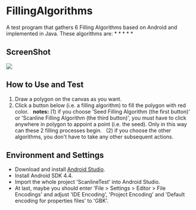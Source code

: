 # FillingAlgorithms
A test program that gathers 6 Filling Algorithms based on Android and implemented in Java. These algorithms are:
* 
* 
* 
* 
* 

## ScreenShot
![](http://yaochenkun.cn/wordpress/wp-content/uploads/2017/01/Screenshot_2017-01-25-15-39-18.png)

## How to Use and Test
1. Draw a polygon on the canvas as you want.
2. Click a button below (i.e. a filling algorithm) to fill the polygon with red color.
   __notes:__ 
   (1) if you choose 'Seed Filling Algorithm (the first button)' or 'Scanline Filling Algorithm (the third button)', you must have to click anywhere in polygon to appoint a point (i.e. the seed). Only in this way can these 2 filling processes begin.
   (2) if you choose the other algorithms, you don't have to take any other subsequent actions.

## Environment and Settings
* Download and install [Android Studio](http://www.android-studio.org/index.php/component/content/category/88-download).
* Install Android SDK 4.4.
* Import the whole project 'ScanlineTest' into Android Studio.
* At last, maybe you should enter 'File > Settings > Editor > File Encodings' and adjust 'IDE Encoding', 'Project Encoding' and 'Default encoding for properties files' to 'GBK'. 
